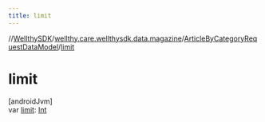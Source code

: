 ```yaml
---
title: limit
---
```

//[WellthySDK](../../../index.html)/[wellthy.care.wellthysdk.data.magazine](../index.html)/[ArticleByCategoryRequestDataModel](index.html)/[limit](limit.html)



# limit



[androidJvm]\
var [limit](limit.html): [Int](https://kotlinlang.org/api/latest/jvm/stdlib/kotlin/-int/index.html)




